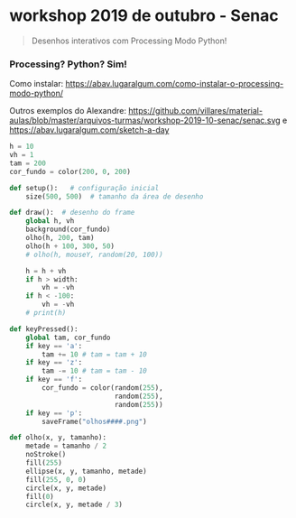 # workshop 2019 de outubro - Senac

> Desenhos interativos com Processing Modo Python!

### Processing? Python? Sim!

Como instalar: https://abav.lugaralgum.com/como-instalar-o-processing-modo-python/

Outros exemplos do Alexandre: https://github.com/villares/material-aulas/blob/master/arquivos-turmas/workshop-2019-10-senac/senac.svg
e https://abav.lugaralgum.com/sketch-a-day

```python
h = 10
vh = 1
tam = 200
cor_fundo = color(200, 0, 200)

def setup():   # configuração inicial
    size(500, 500)  # tamanho da área de desenho

def draw():  # desenho do frame
    global h, vh
    background(cor_fundo)
    olho(h, 200, tam)
    olho(h + 100, 300, 50)
    # olho(h, mouseY, random(20, 100))

    h = h + vh
    if h > width:
        vh = -vh
    if h < -100:
        vh = -vh
    # print(h)

def keyPressed():
    global tam, cor_fundo
    if key == 'a':
        tam += 10 # tam = tam + 10
    if key == 'z':
        tam -= 10 # tam = tam - 10  
    if key == 'f':
        cor_fundo = color(random(255),
                          random(255), 
                          random(255))
    if key == 'p':
        saveFrame("olhos####.png")        

def olho(x, y, tamanho):
    metade = tamanho / 2
    noStroke()
    fill(255)
    ellipse(x, y, tamanho, metade)
    fill(255, 0, 0)
    circle(x, y, metade)
    fill(0)
    circle(x, y, metade / 3)
```

